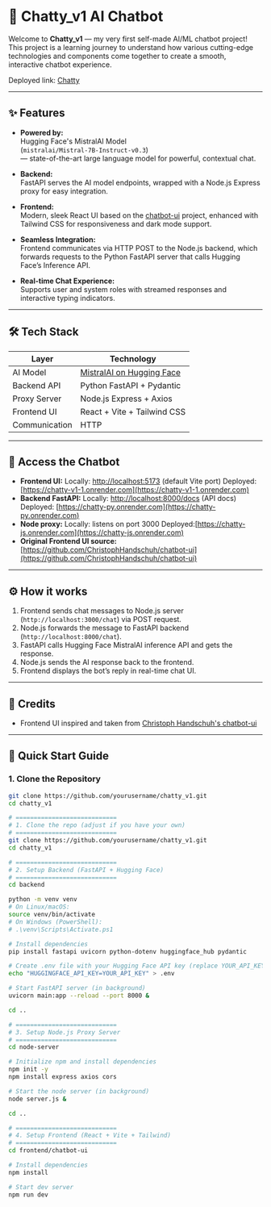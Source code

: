 # 🚀 Chatty_v1 AI Chatbot

Welcome to **Chatty_v1** — my very first self-made AI/ML chatbot project! This project is a learning journey to understand how various cutting-edge technologies and components come together to create a smooth, interactive chatbot experience.

Deployed link: [Chatty](https://chatty-v1-1.onrender.com)

---

## ✨ Features

- **Powered by:**  
  Hugging Face's MistralAI Model  
  (`mistralai/Mistral-7B-Instruct-v0.3`)  
  — state-of-the-art large language model for powerful, contextual chat.

- **Backend:**  
  FastAPI serves the AI model endpoints, wrapped with a Node.js Express proxy for easy integration.

- **Frontend:**  
  Modern, sleek React UI based on the [chatbot-ui](https://github.com/ChristophHandschuh/chatbot-ui) project, enhanced with Tailwind CSS for responsiveness and dark mode support.

- **Seamless Integration:**  
  Frontend communicates via HTTP POST to the Node.js backend, which forwards requests to the Python FastAPI server that calls Hugging Face’s Inference API.

- **Real-time Chat Experience:**  
  Supports user and system roles with streamed responses and interactive typing indicators.

---

## 🛠️ Tech Stack

| Layer         | Technology                        |
| ------------- | -------------------------------- |
| AI Model      | [MistralAI on Hugging Face](https://huggingface.co/mistralai/Mistral-7B-Instruct-v0.3) |
| Backend API   | Python FastAPI + Pydantic         |
| Proxy Server  | Node.js Express + Axios           |
| Frontend UI   | React + Vite + Tailwind CSS       |
| Communication | HTTP|

---

## 🔗 Access the Chatbot

- **Frontend UI:**
  Locally: [http://localhost:5173](http://localhost:5173) (default Vite port)
  Deployed: [https://chatty-v1-1.onrender.com](https://chatty-v1-1.onrender.com)
- **Backend FastAPI:**
  Locally: [http://localhost:8000/docs](http://localhost:8000/docs) (API docs)
  Deployed: [https://chatty-py.onrender.com](https://chatty-py.onrender.com)
- **Node proxy:**
  Locally: listens on port 3000
  Deployed:[https://chatty-js.onrender.com](https://chatty-js.onrender.com)
- **Original Frontend UI source:** [https://github.com/ChristophHandschuh/chatbot-ui](https://github.com/ChristophHandschuh/chatbot-ui)

---

## ⚙️ How it works

1. Frontend sends chat messages to Node.js server (`http://localhost:3000/chat`) via POST request.  
2. Node.js forwards the message to FastAPI backend (`http://localhost:8000/chat`).  
3. FastAPI calls Hugging Face MistralAI inference API and gets the response.  
4. Node.js sends the AI response back to the frontend.  
5. Frontend displays the bot’s reply in real-time chat UI.

---

## 📢 Credits

- Frontend UI inspired and taken from [Christoph Handschuh's chatbot-ui](https://github.com/ChristophHandschuh/chatbot-ui)  

---

## 🚀 Quick Start Guide

### 1. Clone the Repository

```bash
git clone https://github.com/yourusername/chatty_v1.git
cd chatty_v1

# ============================
# 1. Clone the repo (adjust if you have your own)
# ============================
git clone https://github.com/yourusername/chatty_v1.git
cd chatty_v1

# ============================
# 2. Setup Backend (FastAPI + Hugging Face)
# ============================
cd backend

python -m venv venv
# On Linux/macOS:
source venv/bin/activate
# On Windows (PowerShell):
# .\venv\Scripts\Activate.ps1

# Install dependencies
pip install fastapi uvicorn python-dotenv huggingface_hub pydantic

# Create .env file with your Hugging Face API key (replace YOUR_API_KEY)
echo "HUGGINGFACE_API_KEY=YOUR_API_KEY" > .env

# Start FastAPI server (in background)
uvicorn main:app --reload --port 8000 &

cd ..

# ============================
# 3. Setup Node.js Proxy Server
# ============================
cd node-server

# Initialize npm and install dependencies
npm init -y
npm install express axios cors

# Start the node server (in background)
node server.js &

cd ..

# ============================
# 4. Setup Frontend (React + Vite + Tailwind)
# ============================
cd frontend/chatbot-ui

# Install dependencies
npm install

# Start dev server
npm run dev

